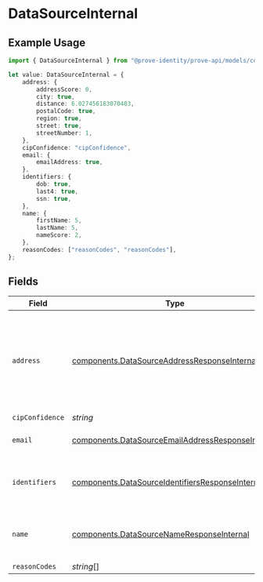 # DataSourceInternal

## Example Usage

```typescript
import { DataSourceInternal } from "@prove-identity/prove-api/models/components";

let value: DataSourceInternal = {
    address: {
        addressScore: 0,
        city: true,
        distance: 6.027456183070403,
        postalCode: true,
        region: true,
        street: true,
        streetNumber: 1,
    },
    cipConfidence: "cipConfidence",
    email: {
        emailAddress: true,
    },
    identifiers: {
        dob: true,
        last4: true,
        ssn: true,
    },
    name: {
        firstName: 5,
        lastName: 5,
        nameScore: 2,
    },
    reasonCodes: ["reasonCodes", "reasonCodes"],
};
```

## Fields

| Field                                                                                                                                     | Type                                                                                                                                      | Required                                                                                                                                  | Description                                                                                                                               | Example                                                                                                                                   |
| ----------------------------------------------------------------------------------------------------------------------------------------- | ----------------------------------------------------------------------------------------------------------------------------------------- | ----------------------------------------------------------------------------------------------------------------------------------------- | ----------------------------------------------------------------------------------------------------------------------------------------- | ----------------------------------------------------------------------------------------------------------------------------------------- |
| `address`                                                                                                                                 | [components.DataSourceAddressResponseInternal](../../models/components/datasourceaddressresponseinternal.md)                              | :heavy_minus_sign:                                                                                                                        | N/A                                                                                                                                       | {<br/>"distance": 6.027456183070403,<br/>"city": true,<br/>"streetNumber": 1,<br/>"street": true,<br/>"postalCode": true,<br/>"region": true,<br/>"addressScore": 0<br/>} |
| `cipConfidence`                                                                                                                           | *string*                                                                                                                                  | :heavy_minus_sign:                                                                                                                        | N/A                                                                                                                                       |                                                                                                                                           |
| `email`                                                                                                                                   | [components.DataSourceEmailAddressResponseInternal](../../models/components/datasourceemailaddressresponseinternal.md)                    | :heavy_minus_sign:                                                                                                                        | N/A                                                                                                                                       | {<br/>"emailAddress": true<br/>}                                                                                                          |
| `identifiers`                                                                                                                             | [components.DataSourceIdentifiersResponseInternal](../../models/components/datasourceidentifiersresponseinternal.md)                      | :heavy_minus_sign:                                                                                                                        | N/A                                                                                                                                       | {<br/>"last4": true,<br/>"dob": true,<br/>"ssn": true<br/>}                                                                               |
| `name`                                                                                                                                    | [components.DataSourceNameResponseInternal](../../models/components/datasourcenameresponseinternal.md)                                    | :heavy_minus_sign:                                                                                                                        | N/A                                                                                                                                       | {<br/>"firstName": 5,<br/>"lastName": 5,<br/>"nameScore": 2<br/>}                                                                         |
| `reasonCodes`                                                                                                                             | *string*[]                                                                                                                                | :heavy_minus_sign:                                                                                                                        | N/A                                                                                                                                       |                                                                                                                                           |